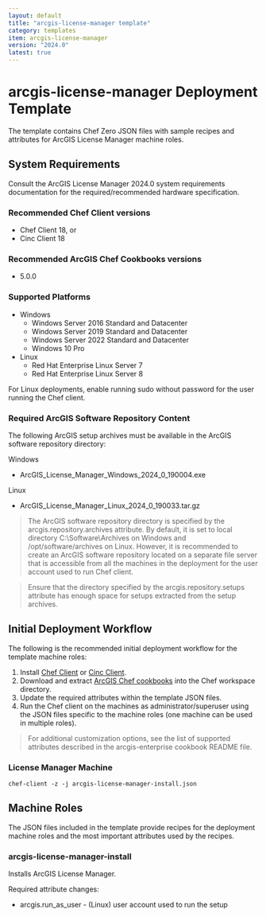 ```yaml
---
layout: default
title: "arcgis-license-manager template"
category: templates
item: arcgis-license-manager
version: "2024.0"
latest: true
---
```


# arcgis-license-manager Deployment Template

The template contains Chef Zero JSON files with sample recipes and attributes for ArcGIS License Manager machine roles.

## System Requirements

Consult the ArcGIS License Manager 2024.0 system requirements documentation for the required/recommended hardware specification.

### Recommended Chef Client versions

* Chef Client 18, or
* Cinc Client 18

### Recommended ArcGIS Chef Cookbooks versions

* 5.0.0

### Supported Platforms

* Windows
  * Windows Server 2016 Standard and Datacenter
  * Windows Server 2019 Standard and Datacenter
  * Windows Server 2022 Standard and Datacenter  
  * Windows 10 Pro
* Linux
  * Red Hat Enterprise Linux Server 7
  * Red Hat Enterprise Linux Server 8

For Linux deployments, enable running sudo without password for the user running the Chef client.

### Required ArcGIS Software Repository Content

The following ArcGIS setup archives must be available in the ArcGIS software repository directory:

Windows

* ArcGIS_License_Manager_Windows_2024_0_190004.exe

Linux

* ArcGIS_License_Manager_Linux_2024_0_190033.tar.gz

> The ArcGIS software repository directory is specified by the arcgis.repository.archives attribute. By default, it is set to local directory C:\Software\Archives on Windows and /opt/software/archives on Linux. However, it is recommended to create an ArcGIS software repository located on a separate file server that is accessible from all the machines in the deployment for the user account used to run Chef client.

> Ensure that the directory specified by the arcgis.repository.setups attribute has enough space for setups extracted from the setup archives.

## Initial Deployment Workflow

The following is the recommended initial deployment workflow for the template machine roles:

1. Install [Chef Client](https://docs.chef.io/chef_install_script/) or [Cinc Client](https://cinc.sh/start/client/).
2. Download and extract [ArcGIS Chef cookbooks](https://github.com/Esri/arcgis-cookbook/releases) into the Chef workspace directory.
3. Update the required attributes within the template JSON files.
4. Run the Chef client on the machines as administrator/superuser using the JSON files specific to the machine roles (one machine can be used in multiple roles).

> For additional customization options, see the list of supported attributes described in the arcgis-enterprise cookbook README file.

### License Manager Machine

```shell
chef-client -z -j arcgis-license-manager-install.json
```

## Machine Roles

The JSON files included in the template provide recipes for the deployment machine roles and the most important attributes used by the recipes.  

### arcgis-license-manager-install

Installs ArcGIS License Manager.

Required attribute changes:

* arcgis.run_as_user - (Linux) user account used to run the setup
